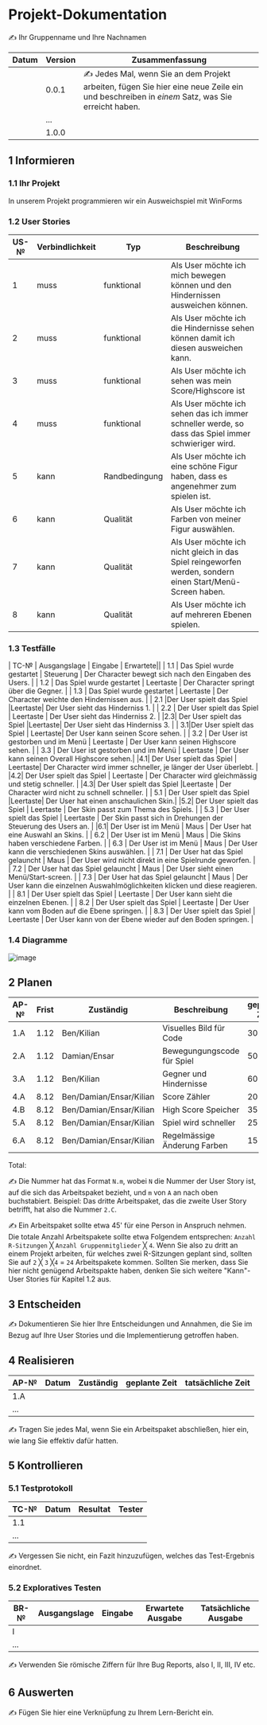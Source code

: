 # Projekt-Dokumentation

✍️ Ihr Gruppenname und Ihre Nachnamen

| Datum | Version | Zusammenfassung                                              |
| ----- | ------- | ------------------------------------------------------------ |
|       | 0.0.1   | ✍️ Jedes Mal, wenn Sie an dem Projekt arbeiten, fügen Sie hier eine neue Zeile ein und beschreiben in *einem* Satz, was Sie erreicht haben. |
|       | ...     |                                                              |
|       | 1.0.0   |                                                              |

## 1 Informieren

### 1.1 Ihr Projekt

In unserem Projekt programmieren wir ein Ausweichspiel mit WinForms
### 1.2 User Stories

| US-№ | Verbindlichkeit | Typ  | Beschreibung                       |
| ---- | --------------- | ---- | ---------------------------------- |
| 1    |   muss          |funktional      |Als User möchte ich mich bewegen können und den Hindernissen ausweichen können.   |
| 2  |    muss             |funktional      |Als User möchte ich die Hindernisse sehen können damit ich diesen ausweichen kann.                       |
| 3     |        muss    | funktional         |   Als User möchte ich sehen was mein Score/Highscore ist| 
| 4      | muss   | funktional | Als User möchte ich sehen das ich immer schneller werde, so dass das Spiel immer schwieriger wird.| 
| 5      | kann | Randbedingung| Als User möchte ich eine schöne Figur haben, dass es angenehmer zum spielen ist.|
| 6      | kann  | Qualität  | Als User möchte ich Farben von meiner Figur auswählen.|
| 7      | kann  | Qualität |  Als User möchte ich nicht gleich in das Spiel reingeworfen werden, sondern einen Start/Menü-Screen haben.
| 8    | kann  | Qualität |  Als User möchte ich auf mehreren Ebenen spielen.|




### 1.3 Testfälle

| TC-№ | Ausgangslage | Eingabe | Erwartete||
| 1.1  |  Das Spiel wurde gestartet |  Steuerung     |    Der Character bewegt sich nach den Eingaben des Users.               |
| 1.2 | Das Spiel wurde gestartet | Leertaste | Der Character springt über die Gegner. | 
| 1.3 | Das Spiel wurde gestartet | Leertaste | Der Character weichte den Hindernissen aus. |
| 2.1 |Der User spielt das Spiel |Leertaste| Der User sieht das Hinderniss 1. |
| 2.2  | Der User spielt das Spiel |    Leertaste   |  Der User sieht das Hinderniss 2.              |
|2.3| Der User spielt das Spiel |Leertaste|  Der User sieht das Hinderniss 3. |
|  3.1|Der User spielt das Spiel  | Leertaste| Der User kann seinen Score sehen. |
| 3.2 | Der User ist gestorben und im Menü | Leertaste | Der User kann seinen Highscore sehen. |
| 3.3 | Der User ist gestorben und im Menü | Leertaste |  Der User kann seinen Overall Highscore sehen.|
|4.1| Der User spielt das Spiel | Leertaste| Der Character wird immer schneller, je länger der User überlebt. |
|4.2| Der User spielt das Spiel  | Leertaste | Der Character wird gleichmässig und stetig schneller.  |
|4.3| Der User spielt das Spiel |Leertaste | Der Character wird nicht zu schnell schneller. |
| 5.1 | Der User spielt das Spiel |Leertaste| Der User hat einen anschaulichen Skin.|
|5.2| Der User spielt das Spiel | Leertaste | Der Skin passt zum Thema des Spiels. |
| 5.3 | Der User spielt das Spiel | Leertaste | Der Skin passt sich in Drehungen der Steuerung des Users an. |
|6.1| Der User ist im Menü | Maus | Der User hat eine Auswahl an Skins. |
| 6.2 | Der User ist im Menü | Maus | Die Skins haben verschiedene Farben. |
| 6.3 | Der User ist im Menü | Maus | Der User kann die verschiedenen Skins auswählen. |
| 7.1 | Der User hat das Spiel gelauncht | Maus | Der User wird nicht direkt in eine Spielrunde geworfen. |
| 7.2 | Der User hat das Spiel gelauncht | Maus | Der User sieht einen Menü/Start-screen. |
| 7.3 | Der User hat das Spiel gelauncht | Maus | Der User kann die einzelnen Auswahlmöglichkeiten klicken und diese reagieren. |
| 8.1 | Der User spielt das Spiel | Leertaste |  Der User kann sieht die einzelnen Ebenen. |
| 8.2 | Der User spielt das Spiel | Leertaste | Der User kann vom Boden auf die Ebene springen. |
| 8.3 | Der User spielt das Spiel | Leertaste | Der User kann von der Ebene wieder auf den Boden springen. |





### 1.4 Diagramme

![image](https://user-images.githubusercontent.com/111044296/203766353-50212203-1d61-4fad-a07c-e2055feba23a.png)


## 2 Planen

| AP-№ | Frist | Zuständig | Beschreibung | geplante Zeit |
| ---- | ----- | --------- | ------------ | ------------- |
| 1.A  |1.12|Ben/Kilian |Visuelles Bild für Code|30 min|
| 2.A  |1.12|Damian/Ensar |Bewegungungscode für Spiel|50 min|
| 3.A  |1.12|Ben/Kilian |Gegner und Hindernisse|60 min|
| 4.A  |8.12|Ben/Damian/Ensar/Kilian |Score Zähler|20 min|
| 4.B  |8.12|Ben/Damian/Ensar/Kilian |High Score Speicher|35 min|
| 5.A  |8.12|Ben/Damian/Ensar/Kilian |Spiel wird schneller| 25 min|
| 6.A  |8.12|Ben/Damian/Ensar/Kilian |Regelmässige Änderung Farben| 15 min|


Total: 

✍️ Die Nummer hat das Format `N.m`, wobei `N` die Nummer der User Story ist, auf die sich das Arbeitspaket bezieht, und `m` von `A` an nach oben buchstabiert. Beispiel: Das dritte Arbeitspaket, das die zweite User Story betrifft, hat also die Nummer `2.C`.

✍️ Ein Arbeitspaket sollte etwa 45' für eine Person in Anspruch nehmen. Die totale Anzahl Arbeitspakete sollte etwa Folgendem entsprechen: `Anzahl R-Sitzungen` ╳ `Anzahl Gruppenmitglieder` ╳ `4`. Wenn Sie also zu dritt an einem Projekt arbeiten, für welches zwei R-Sitzungen geplant sind, sollten Sie auf `2` ╳ `3` ╳`4` = `24` Arbeitspakete kommen. Sollten Sie merken, dass Sie hier nicht genügend Arbeitspakte haben, denken Sie sich weitere "Kann"-User Stories für Kapitel 1.2 aus.

## 3 Entscheiden

✍️ Dokumentieren Sie hier Ihre Entscheidungen und Annahmen, die Sie im Bezug auf Ihre User Stories und die Implementierung getroffen haben.

## 4 Realisieren

| AP-№ | Datum | Zuständig | geplante Zeit | tatsächliche Zeit |
| ---- | ----- | --------- | ------------- | ----------------- |
| 1.A  |       |           |               |                   |
| ...  |       |           |               |                   |

✍️ Tragen Sie jedes Mal, wenn Sie ein Arbeitspaket abschließen, hier ein, wie lang Sie effektiv dafür hatten.

## 5 Kontrollieren

### 5.1 Testprotokoll

| TC-№ | Datum | Resultat | Tester |
| ---- | ----- | -------- | ------ |
| 1.1  |       |          |        |
| ...  |       |          |        |

✍️ Vergessen Sie nicht, ein Fazit hinzuzufügen, welches das Test-Ergebnis einordnet.

### 5.2 Exploratives Testen

| BR-№ | Ausgangslage | Eingabe | Erwartete Ausgabe | Tatsächliche Ausgabe |
| ---- | ------------ | ------- | ----------------- | -------------------- |
| I    |              |         |                   |                      |
| ...  |              |         |                   |                      |

✍️ Verwenden Sie römische Ziffern für Ihre Bug Reports, also I, II, III, IV etc.

## 6 Auswerten

✍️ Fügen Sie hier eine Verknüpfung zu Ihrem Lern-Bericht ein.
